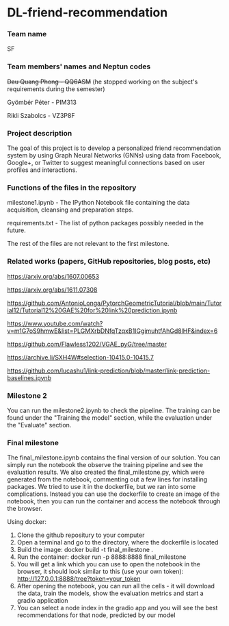 # DL-friend-recommendation

### Team name

SF

### Team members' names and Neptun codes

~~Dau Quang Phong - QQ6ASM~~ (he stopped working on the subject's requirements during the semester)

Gyömbér Péter - PIM313

Rikli Szabolcs - VZ3P8F

### Project description

The goal of this project is to develop a personalized friend recommendation system by using Graph Neural Networks (GNNs) using data from Facebook, Google+, or Twitter to suggest meaningful connections based on user profiles and interactions.

### Functions of the files in the repository

milestone1.ipynb - The IPython Notebook file containing the data acquisition, cleansing and preparation steps.

requirements.txt - The list of python packages possibly needed in the future.

The rest of the files are not relevant to the first milestone.

### Related works (papers, GitHub repositories, blog posts, etc)

https://arxiv.org/abs/1607.00653

https://arxiv.org/abs/1611.07308

https://github.com/AntonioLonga/PytorchGeometricTutorial/blob/main/Tutorial12/Tutorial12%20GAE%20for%20link%20prediction.ipynb

https://www.youtube.com/watch?v=m1G7oS9hmwE&list=PLGMXrbDNfqTzqxB1IGgimuhtfAhGd8lHF&index=6

https://github.com/Flawless1202/VGAE_pyG/tree/master

https://archive.li/SXH4W#selection-10415.0-10415.7

https://github.com/lucashu1/link-prediction/blob/master/link-prediction-baselines.ipynb

### Milestone 2

You can run the milestone2.ipynb to check the pipeline. The training can be found under the "Training the model" section, while the evaluation under the "Evaluate" section.

### Final milestone

The final_milestone.ipynb contains the final version of our solution. You can simply run the notebook the observe the training pipeline and see the evaluation results. We also created the final_milestone.py, which were generated from the notebook, commenting out a few lines for installing packages. We tried to use it in the dockerfile, but we ran into some complications. Instead you can use the dockerfile to create an image of the notebook, then you can run the container and access the notebook through the browser.

Using docker:

1. Clone the github repositury to your computer
2. Open a terminal and go to the directory, where the dockerfile is located
3. Build the image: docker build -t final_milestone .
4. Run the container: docker run -p 8888:8888 final_milestone
5. You will get a link which you can use to open the notebook in the browser, it should look similar to this (use your own token): http://127.0.0.1:8888/tree?token=your_token
6. After opening the notebook, you can run all the cells - it will download the data, train the models, show the evaluation metrics and start a gradio application
7. You can select a node index in the gradio app and you will see the best recommendations for that node, predicted by our model
